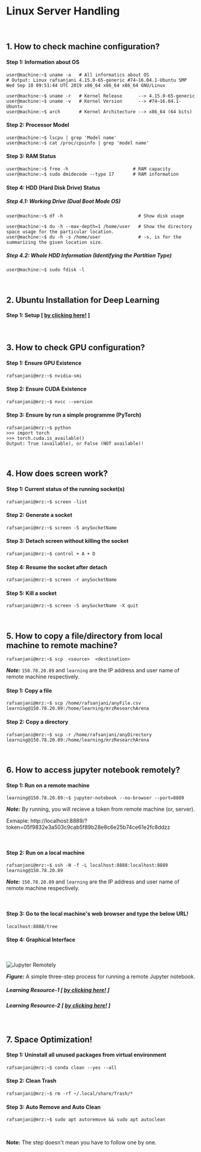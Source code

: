 # Linux Server Handling

&nbsp;

## 1. How to check machine configuration?

#### Step 1: Information about OS
```console
user@machine:~$ uname -a   # All informatics about OS
# Output: Linux rafsanjani 4.15.0-65-generic #74~16.04.1-Ubuntu SMP Wed Sep 18 09:51:44 UTC 2019 x86_64 x86_64 x86_64 GNU/Linux

user@machine:~$ uname -r   # Kernel Release      --> 4.15.0-65-generic
user@machine:~$ uname -v   # Kernel Version      --> #74~16.04.1-Ubuntu
user@machine:~$ arch       # Kernel Architecture --> x86_64 (64 bits)
```

#### Step 2: Processor Model
```console
user@machine:~$ lscpu | grep 'Model name'
user@machine:~$ cat /proc/cpuinfo | grep 'model name'
```


#### Step 3: RAM Status
```console
user@machine:~$ free -h                        # RAM capacity
user@machine:~$ sudo dmidecode --type 17       # RAM information
```

#### Step 4: HDD (Hard Disk Drive) Status

##### Step 4.1: Working Drive (Dual Boot Mode OS)
```console
user@machine:~$ df -h                            # Show disk usage

user@machine:~$ du -h --max-depth=1 /home/user   # Show the directory space usage for the particular location.
user@machine:~$ du -h -s /home/user              # -s, is for the summarizing the given location size.
```

##### Step 4.2: Whole HDD Information (Identifying the Partition Type)
```console
user@machine:~$ sudo fdisk -l
```

&nbsp;

## 2. Ubuntu Installation for Deep Learning 
#### Step 1: Setup [ [by clicking here!](https://lambdalabs.com/lambda-stack-deep-learning-software) ]

&nbsp;

## 3. How to check GPU configuration?

#### Step 1: Ensure GPU Existence
```console
rafsanjani@mrz:~$ nvidia-smi
```
#### Step 2: Ensure CUDA Existence
```console
rafsanjani@mrz:~$ nvcc --version
```
#### Step 3: Ensure by run a simple programme (PyTorch)
```console
rafsanjani@mrz:~$ python
>>> import torch
>>> torch.cuda.is_available()
Output: True (available), or False (NOT available)!
```

&nbsp;

## 4. How does screen work?

#### Step 1: Current status of the running socket(s)
```console
rafsanjani@mrz:~$ screen -list
```

#### Step 2: Generate a socket
```console
rafsanjani@mrz:~$ screen -S anySocketName
```

#### Step 3: Detach screen without killing the socket
```console
rafsanjani@mrz:~$ control + A + D 
```

#### Step 4: Resume the socket after detach
```console
rafsanjani@mrz:~$ screen -r anySocketName
```

#### Step 5: Kill a socket
```console
rafsanjani@mrz:~$ screen -S anySocketName -X quit
```

&nbsp;

## 5. How to copy a file/directory from local machine to remote machine?

```console
rafsanjani@mrz:~$ scp  <source>  <destination>
```
***Note:*** `150.78.20.89` and `learning` are the IP address and user name of remote machine respectively.

#### Step 1: Copy a file 
```console
rafsanjani@mrz:~$ scp /home/rafsanjani/anyFile.csv learning@150.78.20.89:/home/learning/mrzResearchArena
```

#### Step 2: Copy a directory
```console
rafsanjani@mrz:~$ scp -r /home/rafsanjani/anyDirectory learning@150.78.20.89:/home/learning/mrzResearchArena
```
&nbsp;

## 6. How to access jupyter notebook remotely?

#### Step 1: Run on a remote machine ####
```console
learning@150.78.20.89:~$ jupyter-notebook --no-browser --port=8889 
```
***Note:*** By running, you will recieve a token from remote machine (or, server). 

Exmaple: http://localhost:8889/?token=05f9832e3a503c9cab5f89b28e8c6e25b74ce61e2fc8ddzz

&nbsp;

#### Step 2: Run on a local machine ####
```console
rafsanjani@mrz:~$ ssh -N -f -L localhost:8888:localhost:8889 learning@150.78.20.89
```
***Note:*** `150.78.20.89` and `learning` are the IP address and user name of remote machine respectively.

&nbsp;

#### Step 3: Go to the local machine's web browser and type the below URL! ####
```console
localhost:8888/tree
```

#### Step 4: Graphical Interface ####

&nbsp;

![Jupyter Remotely](https://github.com/mrzResearchArena/Linux-Documentation/blob/master/jupyternotebook.png)

***Figure:*** A simple three-step process for running a remote Jupyter notebook.

##### Learning Resource-1 [ [by clicking here!](https://ljvmiranda921.github.io/notebook/2018/01/31/running-a-jupyter-notebook/) ]
##### Learning Resource-2 [ [by clicking here!](https://amber-md.github.io/pytraj/latest/tutorials/remote_jupyter_notebook/) ]

&nbsp;

## 7. Space Optimization!

#### Step 1: Uninstall all unused packages from virtual environment ####
```console
rafsanjani@mrz:~$ conda clean --yes --all
```

#### Step 2: Clean Trash ####
```console
rafsanjani@mrz:~$ rm -rf ~/.local/share/Trash/* 
```

#### Step 3: Auto Remove and Auto Clean ####
```console
rafsanjani@mrz:~$ sudo apt autoremove && sudo apt autoclean 
```

&nbsp;
&nbsp;

**Note:** The step doesn't mean you have to follow one by one.
